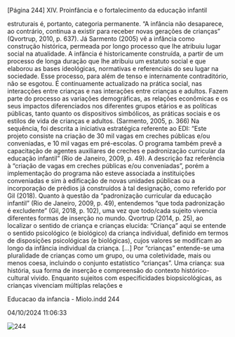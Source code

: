 [Página 244]
XIV. Proinfância e o fortalecimento da educação infantil

estruturais é, portanto, categoria permanente. “A infância não desaparece, ao contrário, continua a existir para receber novas gerações de
crianças” (Qvortrup, 2010, p. 637). Já Sarmento (2005) vê a infância
como construção histórica, permeada por longo processo que lhe atribuiu lugar social na atualidade.
A infância é historicamente construída, a partir de um
processo de longa duração que lhe atribuiu um estatuto social
e que elaborou as bases ideológicas, normativas e referenciais
do seu lugar na sociedade. Esse processo, para além de tenso e
internamente contraditório, não se esgotou. É continuamente
actualizado na prática social, nas interacções entre crianças
e nas interações entre crianças e adultos. Fazem parte do
processo as variações demográficas, as relações econômicas e
os seus impactos diferenciados nos diferentes grupos etários e
as políticas públicas, tanto quanto os dispositivos simbólicos,
as práticas sociais e os estilos de vida de crianças e adultos.
(Sarmento, 2005, p. 366)
Na sequência, foi descrita a iniciativa estratégica referente ao EDI:
“Este projeto consiste na criação de 30 mil vagas em creches públicas
e/ou conveniadas, e 10 mil vagas em pré-escolas. O programa também
prevê a capacitação de agentes auxiliares de creches e padronização
curricular da educação infantil” (Rio de Janeiro, 2009, p. 49). A descrição faz referência à “criação de vagas em creches públicas e/ou
conveniadas”, porém a implementação do programa não esteve associada a instituições conveniadas e sim à edificação de novas unidades
públicas ou a incorporação de prédios já construídos à tal designação,
como referido por Gil (2018).
Quanto à questão da “padronização curricular da educação infantil” (Rio de Janeiro, 2009, p. 49), entendemos “que toda padronização é excludente” (Gil, 2018, p. 102), uma vez que todo/cada sujeito
vivencia diferentes formas de inserção no mundo. Qvortrup (2014, p.
25), ao localizar o sentido de criança e crianças elucida:
“Criança” aqui se entende o sentido psicológico (e biológico)
da criança individual, definido em termos de disposições
psicológicas (e biológicas), cujos valores se modificam ao
longo da infância individual da criança. […] Por “crianças”
entende-se uma pluralidade de crianças como um grupo, ou
uma coletividade, mais ou menos coesa, incluindo o conjunto
estatístico “crianças”.
Uma criança: sua história, sua forma de inserção e compreensão
do contexto histórico-cultural vivido. Enquanto sujeitos com especificidades biopsicológicas, as crianças vivenciam múltiplas relações e


Educacao da infancia - Miolo.indd 244

04/10/2024 11:06:33

![244](./img/page_244-01.jpg)
